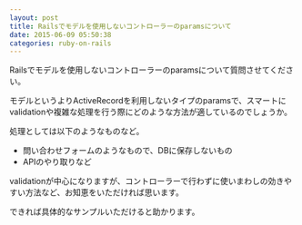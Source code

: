 ```yaml
---
layout: post
title: Railsでモデルを使用しないコントローラーのparamsについて
date: 2015-06-09 05:50:38
categories: ruby-on-rails
---
```

<!-- {% raw %} -->
<p>Railsでモデルを使用しないコントローラーのparamsについて質問させてください。</p>

<p>モデルというよりActiveRecordを利用しないタイプのparamsで、スマートにvalidationや複雑な処理を行う際にどのような方法が適しているのでしょうか。</p>

<p>処理としては以下のようなものなど。</p>

<ul>
<li>問い合わせフォームのようなもので、DBに保存しないもの</li>
<li>APIのやり取りなど</li>
</ul>

<p>validationが中心になりますが、コントローラーで行わずに使いまわしの効きやすい方法など、お知恵をいただければ思います。</p>

<p>できれば具体的なサンプルいただけると助かります。</p>
<!-- {% endraw %} -->
